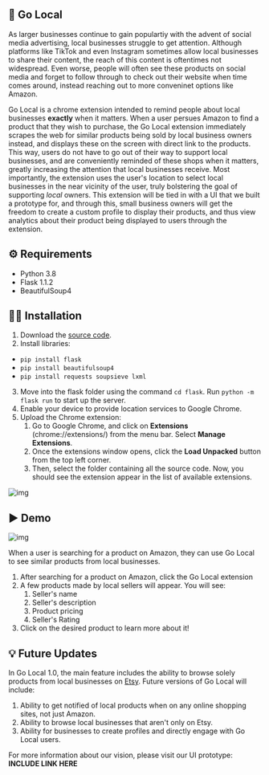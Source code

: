 ## :convenience_store: Go Local
As larger businesses continue to gain populartiy with the advent of social media advertising, local businesses struggle to get attention. Although platforms like TikTok and even Instagram sometimes allow local businesses to share their content, the reach of this content is oftentimes not widespread. Even worse, people will often see these products on social media and forget to follow through to check out their website when time comes around, instead reaching out to more conveninet options like Amazon.

Go Local is a chrome extension intended to remind people about local businesses **exactly** when it matters. When a user persues Amazon to find a product that they wish to purchase, the Go Local extension immediately scrapes the web for similar products being sold by local business owners instead, and displays these on the screen with direct link to the products. This way, users do not have to go out of their way to support local businesses, and are conveniently reminded of these shops when it matters, greatly increasing the attention that local businesses receive. Most importantly, the extension uses the user's location to select local businesses in the near vicinity of the user, truly bolstering the goal of supporting *local* owners. This extension will be tied in with a UI that we built a prototype for, and through this, small business owners will get the freedom to create a custom profile to display their products, and thus view analytics about their product being displayed to users through the extension.

## :gear: Requirements
* Python 3.8
* Flask 1.1.2
* BeautifulSoup4

## :technologist: Installation
1. Download the [source code](https://github.com/vaishudon/Go-Local.git).
2. Install libraries:
* `pip install flask`
* `pip install beautifulsoup4`
* `pip install requests soupsieve lxml`
3. Move into the flask folder using the command `cd flask`. Run `python -m flask run` to start up the server.
4. Enable your device to provide location services to Google Chrome.
5. Upload the Chrome extension:
    1. Go to Google Chrome, and click on **Extensions** (chrome://extensions/) from the menu bar. Select **Manage Extensions**.
    2. Once the extensions window opens, click the **Load Unpacked** button from the top left corner.
    3. Then, select the folder containing all the source code. Now, you should see the extension appear in the list of available extensions. 
 
![img](https://user-images.githubusercontent.com/56169756/162602059-fe0dc585-05f4-4b9c-9feb-06a9bd2545ec.png)

## :arrow_forward: Demo
![img](https://user-images.githubusercontent.com/56169756/162601661-e5dcf4dc-0602-4a6e-95c0-3461b46ad5bb.png)

When a user is searching for a product on Amazon, they can use Go Local to see similar products from local businesses.

1. After searching for a product on Amazon, click the Go Local extension
2. A few products made by local sellers will appear. You will see:
    1.  Seller's name
    2. Seller's description
    3. Product pricing
    4. Seller's Rating
3. Click on the desired product to learn more about it!

## :bulb: Future Updates
In Go Local 1.0, the main feature includes the ability to browse solely products from local businesses on [Etsy](https://www.etsy.com/). Future versions of Go Local will include:
1. Ability to get notified of local products when on any online shopping sites, not just Amazon.
2. Ability to browse local businesses that aren't only on Etsy.
3. Ability for businesses to create profiles and directly engage with Go Local users.

For more information about our vision, please visit our UI prototype: **INCLUDE LINK HERE**
